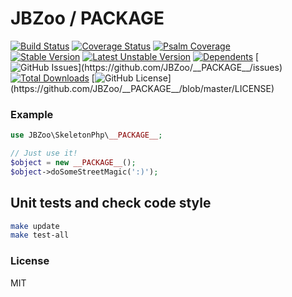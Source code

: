 # JBZoo / __PACKAGE__

[![Build Status](https://travis-ci.org/JBZoo/__PACKAGE__.svg?branch=master)](https://travis-ci.org/JBZoo/__PACKAGE__)    [![Coverage Status](https://coveralls.io/repos/JBZoo/__PACKAGE__/badge.svg)](https://coveralls.io/github/JBZoo/__PACKAGE__?branch=master)    [![Psalm Coverage](https://shepherd.dev/github/JBZoo/__PACKAGE__/coverage.svg)](https://shepherd.dev/github/JBZoo/__PACKAGE__)    
[![Stable Version](https://poser.pugx.org/jbzoo/__PACKAGE__/version)](https://packagist.org/packages/jbzoo/__PACKAGE__)    [![Latest Unstable Version](https://poser.pugx.org/jbzoo/__PACKAGE__/v/unstable)](https://packagist.org/packages/jbzoo/__PACKAGE__)    [![Dependents](https://poser.pugx.org/jbzoo/__PACKAGE__/dependents)](https://packagist.org/packages/jbzoo/__PACKAGE__/dependents?order_by=downloads)    [![GitHub Issues](https://img.shields.io/github/issues/jbzoo/__PACKAGE__)](https://github.com/JBZoo/__PACKAGE__/issues)    [![Total Downloads](https://poser.pugx.org/jbzoo/__PACKAGE__/downloads)](https://packagist.org/packages/jbzoo/__PACKAGE__/stats)    [![GitHub License](https://img.shields.io/github/license/jbzoo/__PACKAGE__)](https://github.com/JBZoo/__PACKAGE__/blob/master/LICENSE)



### Example

```php
use JBZoo\SkeletonPhp\__PACKAGE__;

// Just use it!
$object = new __PACKAGE__();
$object->doSomeStreetMagic(':)');
```


## Unit tests and check code style
```sh
make update
make test-all
```


### License

MIT
